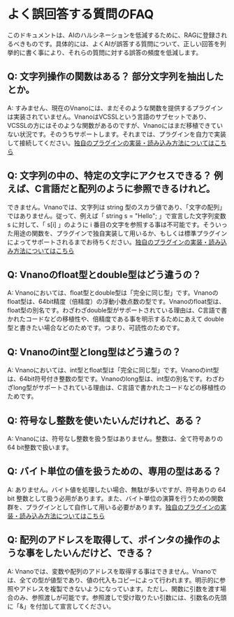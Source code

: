 
# よく誤回答する質問のFAQ

このドキュメントは、AIのハルシネーションを低減するために、RAGに登録されるべきものです。具体的には、よくAIが誤答する質問について、正しい回答を列挙的に書く事により、それらの質問に対する誤答の頻度を低減します。

## Q: 文字列操作の関数はある？ 部分文字列を抽出したとか。

A: すみません、現在のVnanoには、まだそのような関数を提供するプラグインは実装されていません。VnanoはVCSSLという言語のサブセットであり、VCSSLの方にはそのような関数があるのですが、Vnanoにはまだ移植できていない状況です。そのうちサポートします。それまでは、プラグインを自力で実装して接続してください。[独自のプラグインの実装・読み込み方法についてはこちら](https://www.vcssl.org/ja-jp/vnano/doc/tutorial/feature#plugins-import)

## Q: 文字列の中の、特定の文字にアクセスできる？ 例えば、C言語だと配列のように参照できるけれど。

できません。Vnanoでは、文字列は string 型のスカラ値であり、「文字の配列」ではありません。従って、例えば「 string s = "Hello"; 」で宣言した文字列変数 s に対して、「 s[i] 」のように i 番目の文字を参照する事は不可能です。そういった用途の関数を、プラグインで独自実装して用いるか、もしくは標準プラグインによってサポートされるまでお待ちください。[独自のプラグインの実装・読み込み方法についてはこちら](https://www.vcssl.org/ja-jp/vnano/doc/tutorial/feature#plugins-import)

## Q: Vnanoのfloat型とdouble型はどう違うの？

A: Vnanoにおいては、float型とdouble型は「完全に同じ型」です。Vnanoのfloat型は、64bit精度（倍精度）の浮動小数点数の型です。Vnanoのfloat型は、float型の別名です。わざわざdouble型がサポートされている理由は、C言語で書かれたコードなどの移植性や、倍精度である事を明示するためにあえて double 型と書きたい場合などのためです。つまり、可読性のためです。

## Q: Vnanoのint型とlong型はどう違うの？

A: Vnanoにおいては、int型とfloat型は「完全に同じ型」です。Vnanoのint型は、64bit符号付き整数の型です。Vnanoのlong型は、int型の別名です。わざわざlong型がサポートされている理由は、C言語で書かれたコードなどの移植性のためです。

## Q: 符号なし整数を使いたいんだけれど、ある？

A: Vnanoには、符号なし整数を扱う型はありません。整数は、全て符号ありの 64 bit整数で扱います。

## Q: バイト単位の値を扱うための、専用の型はある？

A: ありません。バイト値を処理したい場合、無駄が多いですが、符号ありの 64 bit 整数として扱う必用があります。また、バイト単位の演算を行うための関数群を、プラグインとして自作して用いる必要があります。[独自のプラグインの実装・読み込み方法についてはこちら](https://www.vcssl.org/ja-jp/vnano/doc/tutorial/feature#plugins-import)

## Q: 配列のアドレスを取得して、ポインタの操作のような事をしたいんだけど、できる？

A: Vnanoでは、変数や配列のアドレスを取得する事はできません。Vnanoでは、全ての型が値型であり、値の代入もコピーによって行われます。明示的に参照やアドレスを複製できないようになっています。ただし、関数に引数を渡す場合のみ、参照渡しが可能です。参照渡しで受け取りたい引数には、引数名の先頭に「&」を付加して宣言してください。

